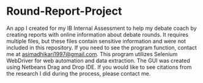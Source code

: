 # Round-Report-Project
An app I created for my IB Internal Assessment to help my debate coach by creating reports with online information about debate rounds. It requires multiple files, but these files contain sensitive information and were not included in this repository. If you need to see the program function, contact me at asimadhikari1997@gmail.com. This program utilizes Selenium WebDriver for web automation and data extraction. The GUI was created using Netbeans Drag and Drop IDE. If you would like to see citations from the research I did during the process, please contact me.

